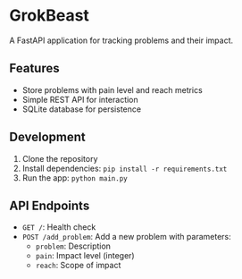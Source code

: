 # GrokBeast

A FastAPI application for tracking problems and their impact.

## Features

- Store problems with pain level and reach metrics
- Simple REST API for interaction
- SQLite database for persistence

## Development

1. Clone the repository
2. Install dependencies: `pip install -r requirements.txt`
3. Run the app: `python main.py`

## API Endpoints

- `GET /`: Health check
- `POST /add_problem`: Add a new problem with parameters:
  - `problem`: Description
  - `pain`: Impact level (integer)
  - `reach`: Scope of impact 